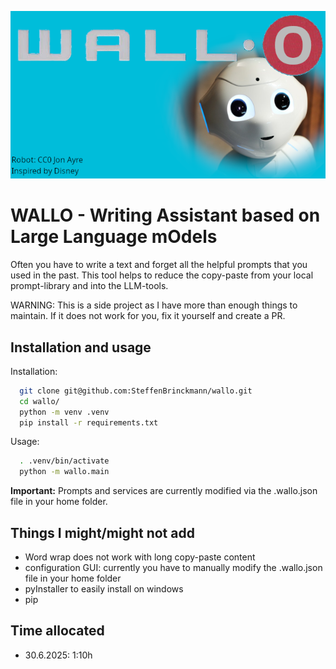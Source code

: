 ![Logo](images/wallo.png "Logo")

# WALLO - Writing Assistant based on Large Language mOdels


Often you have to write a text and forget all the helpful prompts that you used in the past. This tool helps to reduce the copy-paste from your local prompt-library and into the LLM-tools.

WARNING: This is a side project as I have more than enough things to maintain. If it does not work for you, fix it yourself and create a PR.

## Installation and usage
Installation:
```bash
  git clone git@github.com:SteffenBrinckmann/wallo.git
  cd wallo/
  python -m venv .venv
  pip install -r requirements.txt
```
Usage:
```bash
  . .venv/bin/activate
  python -m wallo.main
```
**Important:** Prompts and services are currently modified via the .wallo.json file in your home folder.

## Things I might/might not add
- Word wrap does not work with long copy-paste content
- configuration GUI: currently you have to manually modify the .wallo.json file in your home folder
- pyInstaller to easily install on windows
- pip


## Time allocated
- 30.6.2025: 1:10h
